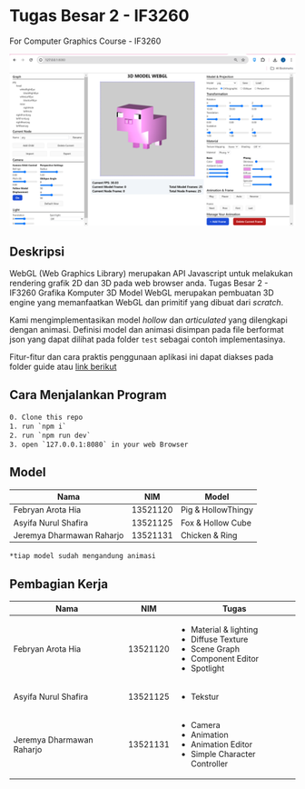 # Tugas Besar 2 - IF3260

For Computer Graphics Course - IF3260

<img src="images/main.png"/>

## Deskripsi
WebGL (Web Graphics Library) merupakan API Javascript untuk melakukan rendering grafik 2D dan 3D pada web browser anda. 
Tugas Besar 2 - IF3260 Grafika Komputer 3D Model WebGL merupakan pembuatan 3D engine yang memanfaatkan WebGL dan primitif yang dibuat dari <i>scratch</i>. 

Kami mengimplementasikan model <i>hollow</i> dan <i>articulated</i> yang dilengkapi dengan animasi. Definisi model dan animasi disimpan pada file berformat json yang dapat dilihat pada folder `test` sebagai contoh implementasinya.

Fitur-fitur dan cara praktis penggunaan aplikasi ini dapat diakses pada folder guide atau [link berikut](https://github.com/GAIB20/tugas-besar-grafkom-2-yaampun/blob/main/guide/guide.pdf)

## Cara Menjalankan Program

```
0. Clone this repo
1. run `npm i`
2. run `npm run dev`
3. open `127.0.0.1:8080` in your web Browser
```

## Model
| Nama | NIM | Model |
|------|-----|--------|
| Febryan Arota Hia | 13521120 | Pig & HollowThingy |
| Asyifa Nurul Shafira | 13521125 | Fox & Hollow Cube |
| Jeremya Dharmawan Raharjo | 13521131 | Chicken & Ring |

`*tiap model sudah mengandung animasi`

## Pembagian Kerja
| Nama | NIM | Tugas |
|------|-----|--------|
| Febryan Arota Hia | 13521120 |<ul><li>Material & lighting</li><li>Diffuse Texture</li><li>Scene Graph</li><li>Component Editor</li><li>Spotlight</li></ul> |
| Asyifa Nurul Shafira | 13521125 | <ul><li>Tekstur</li></ul>|
| Jeremya Dharmawan Raharjo | 13521131 |<ul><li>Camera</li><li>Animation</li><li>Animation Editor</li><li>Simple Character Controller</li></ul>  |